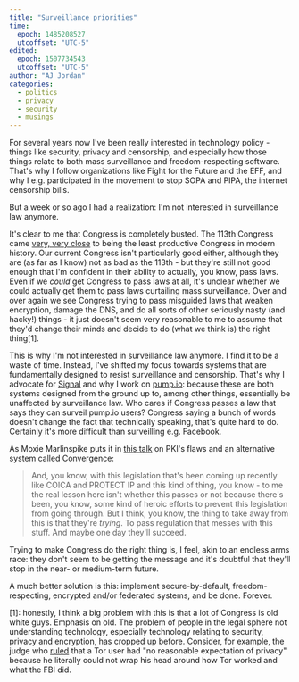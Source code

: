 ```yaml
---
title: "Surveillance priorities"
time:
  epoch: 1485208527
  utcoffset: "UTC-5"
edited:
  epoch: 1507734543
  utcoffset: "UTC-5"
author: "AJ Jordan"
categories:
  - politics
  - privacy
  - security
  - musings
---
```


For several years now I've been really interested in technology policy - things like security, privacy and censorship, and especially how those things relate to both mass surveillance and freedom-respecting software. That's why I follow organizations like Fight for the Future and the EFF, and why I e.g. participated in the movement to stop SOPA and PIPA, the internet censorship bills.

But a week or so ago I had a realization: I'm not interested in surveillance law anymore.

It's clear to me that Congress is completely busted. The 113th Congress came [very, very close][productive] to being the least productive Congress in modern history. Our current Congress isn't particularly good either, although they are (as far as I know) not as bad as the 113th - but they're still not good enough that I'm confident in their ability to actually, you know, pass laws. Even if we _could_ get Congress to pass laws at all, it's unclear whether we could actually get them to pass laws curtailing mass surveillance. Over and over again we see Congress trying to pass misguided laws that weaken encryption, damage the DNS, and do all sorts of other seriously nasty (and hacky!) things - it just doesn't seem very reasonable to me to assume that they'd change their minds and decide to do (what we think is) the right thing\[1].

This is why I'm not interested in surveillance law anymore. I find it to be a waste of time. Instead, I've shifted my focus towards systems that are fundamentally designed to resist surveillance and censorship. That's why I advocate for [Signal][] and why I work on [pump.io][]: because these are both systems designed from the ground up to, among other things, essentially be unaffected by surveillance law. Who cares if Congress passes a law that says they can surveil pump.io users? Congress saying a bunch of words doesn't change the fact that technically speaking, that's quite hard to do. Certainly it's more difficult than surveilling e.g. Facebook.

As Moxie Marlinspike puts it in [this talk][moxie] on PKI's flaws and an alternative system called Convergence:

> And, you know, with this legislation that's been coming up recently like COICA and PROTECT IP and this kind of thing, you know - to me the real lesson here isn't whether this passes or not because there's been, you know, some kind of heroic efforts to prevent this legislation from going through. But I think, you know, the thing to take away from this is that they're _trying_. To pass regulation that messes with this stuff. And maybe one day they'll succeed.

Trying to make Congress do the right thing is, I feel, akin to an endless arms race: they don't seem to be getting the message and it's doubtful that they'll stop in the near- or medium-term future.

A much better solution is this: implement secure-by-default, freedom-respecting, encrypted and/or federated systems, and be done. Forever.

 \[1]: honestly, I think a big problem with this is that a lot of Congress is old white guys. Emphasis on old. The problem of people in the legal sphere not understanding technology, especially technology relating to security, privacy and encryption, has cropped up before. Consider, for example, the judge who [ruled][] that a Tor user had "no reasonable expectation of privacy" because he literally could not wrap his head around how Tor worked and what the FBI did.

 [productive]: http://www.pewresearch.org/fact-tank/2014/12/29/in-late-spurt-of-activity-congress-avoids-least-productive-title/
 [moxie]: https://youtu.be/xIiklPyS8MU?t=33m54s
 [ruled]: https://nakedsecurity.sophos.com/2016/07/01/judge-decides-we-dont-have-any-right-to-privacy/
 [Signal]: https://whispersystems.org/
 [pump.io]: http://pump.io
